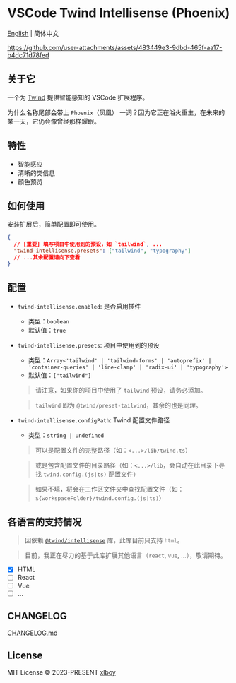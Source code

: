 # VSCode Twind Intellisense (Phoenix)

[English](./README.md) | 简体中文

https://github.com/user-attachments/assets/483449e3-9dbd-465f-aa17-b4dc71d78fed

## 关于它

一个为 [Twind](https://twind.style) 提供智能感知的 VSCode 扩展程序。

为什么名称尾部会带上 `Phoenix`（凤凰） 一词？因为它正在浴火重生，在未来的某一天，它仍会像曾经那样耀眼。

## 特性

- 智能感应
- 清晰的类信息
- 颜色预览

## 如何使用

安装扩展后，简单配置即可使用。

```json
{
  // [重要] 填写项目中使用到的预设，如 `tailwind`, ...
  "twind-intellisense.presets": ["tailwind", "typography"]
  // ...其余配置请向下查看
}
```

## 配置

- `twind-intellisense.enabled`: 是否启用插件

  - 类型：`boolean`
  - 默认值：`true`

- `twind-intellisense.presets`: 项目中使用到的预设
  - 类型：`Array<'tailwind' | 'tailwind-forms' | 'autoprefix' | 'container-queries' | 'line-clamp' | 'radix-ui' | 'typography'>`
  - 默认值：`["tailwind"]`
  > 请注意，如果你的项目中使用了 `tailwind` 预设，请务必添加。

  > `tailwind` 即为 `@twind/preset-tailwind`，其余的也是同理。
- `twind-intellisense.configPath`: Twind 配置文件路径
  - 类型：`string | undefined`
  > 可以是配置文件的完整路径（如：`<...>/lib/twind.ts`）

  > 或是包含配置文件的目录路径（如：`<...>/lib`，会自动在此目录下寻找 `twind.config.(js|ts)` 配置文件）

  > 如果不填，将会在工作区文件夹中查找配置文件（如：`${workspaceFolder}/twind.config.(js|ts)`）
  
## 各语言的支持情况

> 因依赖 [`@twind/intellisense`](https://www.npmjs.com/package/@twind/intellisense) 库，此库目前只支持 `html`。

> 目前，我正在尽力的基于此库扩展其他语言（`react`, `vue`, ...），敬请期待。

- [x] HTML
- [ ] React
- [ ] Vue
- [ ] ...

## CHANGELOG

[CHANGELOG.md](https://github.com/xlboy/vscode-twind-intellisense/blob/master/CHANGELOG.md)

## License

MIT License © 2023-PRESENT  [xlboy](https://github.com/xlboy)
